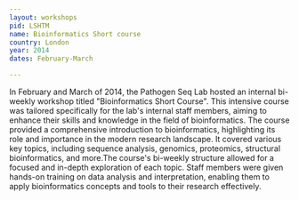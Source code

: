 ```yaml
---
layout: workshops
pid: LSHTM
name: Bioinformatics Short course 
country: London
year: 2014
dates: February-March

---
```

In February and March of 2014, the Pathogen Seq Lab hosted an internal bi-weekly workshop titled "Bioinformatics Short Course". This intensive course was tailored specifically for the lab's internal staff members, aiming to enhance their skills and knowledge in the field of bioinformatics. The course provided a comprehensive introduction to bioinformatics, highlighting its role and importance in the modern research landscape. It covered various key topics, including sequence analysis, genomics, proteomics, structural bioinformatics, and more.The course's bi-weekly structure allowed for a focused and in-depth exploration of each topic. Staff members were given hands-on training on data analysis and interpretation, enabling them to apply bioinformatics concepts and tools to their research effectively.

